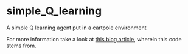 # simple_Q_learning
A simple Q learning agent put in a cartpole environment

For more information take a look at [this blog article](https://keon.io/deep-q-learning/), wherein this code stems from.
